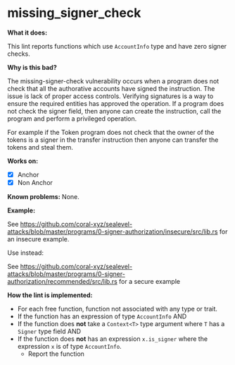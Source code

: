 # missing_signer_check

**What it does:**

This lint reports functions which use `AccountInfo` type and have zero signer checks.

**Why is this bad?**

The missing-signer-check vulnerability occurs when a program does not check that all the authorative
accounts have signed the instruction. The issue is lack of proper access controls. Verifying signatures is a way to
ensure the required entities has approved the operation. If a program does not check the signer field,
then anyone can create the instruction, call the program and perform a privileged operation.

For example if the Token program does not check that the owner of the tokens is a signer in the transfer instruction then anyone can
transfer the tokens and steal them.

**Works on:**

- [x] Anchor
- [x] Non Anchor

**Known problems:**
None.

**Example:**

See https://github.com/coral-xyz/sealevel-attacks/blob/master/programs/0-signer-authorization/insecure/src/lib.rs
for an insecure example.

Use instead:

See https://github.com/coral-xyz/sealevel-attacks/blob/master/programs/0-signer-authorization/recommended/src/lib.rs for a secure example

**How the lint is implemented:**

- For each free function, function not associated with any type or trait.
- If the function has an expression of type `AccountInfo` AND
- If the function does **not** take a `Context<T>` type argument where `T` has a `Signer` type field AND
- If the function does **not** has an expression `x.is_signer` where the expression `x` is of type `AccountInfo`.
  - Report the function
